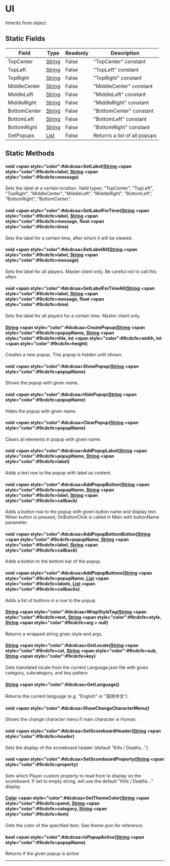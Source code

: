 # UI
Inherits from object
## Static Fields
|Field|Type|Readonly|Description|
|---|---|---|---|
|TopCenter|[String](../static/String.md)|False|"TopCenter" constant|
|TopLeft|[String](../static/String.md)|False|"TopLeft" constant|
|TopRight|[String](../static/String.md)|False|"TopRight" constant|
|MiddleCenter|[String](../static/String.md)|False|"MiddleCenter" constant|
|MiddleLeft|[String](../static/String.md)|False|"MiddleLeft" constant|
|MiddleRight|[String](../static/String.md)|False|"MiddleRight" constant|
|BottomCenter|[String](../static/String.md)|False|"BottomCenter" constant|
|BottomLeft|[String](../static/String.md)|False|"BottomLeft" constant|
|BottomRight|[String](../static/String.md)|False|"BottomRight" constant|
|GetPopups|[List](../objects/List.md)|False|Returns a list of all popups|
## Static Methods
#### void <span style="color":#dcdcaa>SetLabel<span>([String](../static/String.md) <span style="color":#9cdcfe>label<span>, [String](../static/String.md) <span style="color":#9cdcfe>message<span>)
Sets the label at a certain location. Valid types: "TopCenter", "TopLeft", "TopRight", "MiddleCenter", "MiddleLeft", "MiddleRight", "BottomLeft", "BottomRight", "BottomCenter".
#### void <span style="color":#dcdcaa>SetLabelForTime<span>([String](../static/String.md) <span style="color":#9cdcfe>label<span>, [String](../static/String.md) <span style="color":#9cdcfe>message<span>, float <span style="color":#9cdcfe>time<span>)
Sets the label for a certain time, after which it will be cleared.
#### void <span style="color":#dcdcaa>SetLabelAll<span>([String](../static/String.md) <span style="color":#9cdcfe>label<span>, [String](../static/String.md) <span style="color":#9cdcfe>message<span>)
Sets the label for all players. Master client only. Be careful not to call this often.
#### void <span style="color":#dcdcaa>SetLabelForTimeAll<span>([String](../static/String.md) <span style="color":#9cdcfe>label<span>, [String](../static/String.md) <span style="color":#9cdcfe>message<span>, float <span style="color":#9cdcfe>time<span>)
Sets the label for all players for a certain time. Master client only.
#### [String](../static/String.md) <span style="color":#dcdcaa>CreatePopup<span>([String](../static/String.md) <span style="color":#9cdcfe>popupName<span>, [String](../static/String.md) <span style="color":#9cdcfe>title<span>, int <span style="color":#9cdcfe>width<span>, int <span style="color":#9cdcfe>height<span>)
Creates a new popup. This popup is hidden until shown.
#### void <span style="color":#dcdcaa>ShowPopup<span>([String](../static/String.md) <span style="color":#9cdcfe>popupName<span>)
Shows the popup with given name.
#### void <span style="color":#dcdcaa>HidePopup<span>([String](../static/String.md) <span style="color":#9cdcfe>popupName<span>)
Hides the popup with given name.
#### void <span style="color":#dcdcaa>ClearPopup<span>([String](../static/String.md) <span style="color":#9cdcfe>popupName<span>)
Clears all elements in popup with given name.
#### void <span style="color":#dcdcaa>AddPopupLabel<span>([String](../static/String.md) <span style="color":#9cdcfe>popupName<span>, [String](../static/String.md) <span style="color":#9cdcfe>label<span>)
Adds a text row to the popup with label as content.
#### void <span style="color":#dcdcaa>AddPopupButton<span>([String](../static/String.md) <span style="color":#9cdcfe>popupName<span>, [String](../static/String.md) <span style="color":#9cdcfe>label<span>, [String](../static/String.md) <span style="color":#9cdcfe>callback<span>)
Adds a button row to the popup with given button name and display text. When button is pressed, OnButtonClick is called in Main with buttonName parameter.
#### void <span style="color":#dcdcaa>AddPopupBottomButton<span>([String](../static/String.md) <span style="color":#9cdcfe>popupName<span>, [String](../static/String.md) <span style="color":#9cdcfe>label<span>, [String](../static/String.md) <span style="color":#9cdcfe>callback<span>)
Adds a button to the bottom bar of the popup.
#### void <span style="color":#dcdcaa>AddPopupButtons<span>([String](../static/String.md) <span style="color":#9cdcfe>popupName<span>, [List](../objects/List.md) <span style="color":#9cdcfe>labels<span>, [List](../objects/List.md) <span style="color":#9cdcfe>callbacks<span>)
Adds a list of buttons in a row to the popup.
#### [String](../static/String.md) <span style="color":#dcdcaa>WrapStyleTag<span>([String](../static/String.md) <span style="color":#9cdcfe>text<span>, [String](../static/String.md) <span style="color":#9cdcfe>style<span>, [String](../static/String.md) <span style="color":#9cdcfe>arg<span> = null)
Returns a wrapped string given style and args.
#### [String](../static/String.md) <span style="color":#dcdcaa>GetLocale<span>([String](../static/String.md) <span style="color":#9cdcfe>cat<span>, [String](../static/String.md) <span style="color":#9cdcfe>sub<span>, [String](../static/String.md) <span style="color":#9cdcfe>key<span>)
Gets translated locale from the current Language.json file with given category, subcategory, and key pattern.
#### [String](../static/String.md) <span style="color":#dcdcaa>GetLanguage<span>()
Returns the current language (e.g. "English" or "简体中文").
#### void <span style="color":#dcdcaa>ShowChangeCharacterMenu<span>()
Shows the change character menu if main character is Human.
#### void <span style="color":#dcdcaa>SetScoreboardHeader<span>([String](../static/String.md) <span style="color":#9cdcfe>header<span>)
Sets the display of the scoreboard header (default "Kills / Deaths...")
#### void <span style="color":#dcdcaa>SetScoreboardProperty<span>([String](../static/String.md) <span style="color":#9cdcfe>property<span>)
Sets which Player custom property to read from to display on the scoreboard. If set to empty string, will use the default "Kills / Deaths..." display.
#### [Color](../objects/Color.md) <span style="color":#dcdcaa>GetThemeColor<span>([String](../static/String.md) <span style="color":#9cdcfe>panel<span>, [String](../static/String.md) <span style="color":#9cdcfe>category<span>, [String](../static/String.md) <span style="color":#9cdcfe>item<span>)
Gets the color of the specified item. See theme json for reference.
#### bool <span style="color":#dcdcaa>IsPopupActive<span>([String](../static/String.md) <span style="color":#9cdcfe>popupName<span>)
Returns if the given popup is active

---

